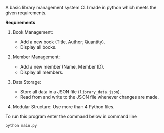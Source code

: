 A basic library management system CLI made in python which meets the given requirements.

**Requirements**

1. Book Management:
    - Add a new book (Title, Author, Quantity).
    - Display all books.

2. Member Management:
    - Add a new member (Name, Member ID).
    - Display all members.

3. Data Storage:
    - Store all data in a JSON file (`library_data.json`).
    - Read from and write to the JSON file whenever changes are made.

4. Modular Structure:
    Use more than 4 Python files.


To run this program enter the command below in command line

`python main.py`
